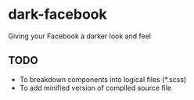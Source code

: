 # dark-facebook
Giving your Facebook a darker look and feel

## TODO
- To breakdown components into logical files (*.scss)
- To add minified version of compiled source file
